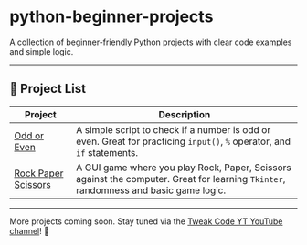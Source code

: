 # python-beginner-projects

A collection of beginner-friendly Python projects with clear code examples and simple logic.

---

## 📁 Project List

| Project | Description |
|--------|-------------|
| [Odd or Even](https://github.com/TweakCodeYT/python-beginner-projects/tree/main/odd-or-even) | A simple script to check if a number is odd or even. Great for practicing `input()`, `%` operator, and `if` statements. |
| [Rock Paper Scissors](rock-paper-scissors-gui) | A GUI game where you play Rock, Paper, Scissors against the computer. Great for learning `Tkinter`, randomness and basic game logic. |

---

More projects coming soon. Stay tuned via the [Tweak Code YT YouTube channel](https://www.youtube.com/channel/UCr9Pply6cO0U1197HTpeemA)! 🎥
